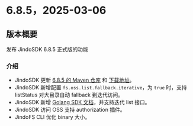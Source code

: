 # 6.8.5，2025-03-06

## 版本概要

发布 JindoSDK 6.8.5 正式版的功能

### 介绍

- JindoSDK 更新 [6.8.5 的 Maven 仓库](oss-maven.md) 和 [下载地址](jindodata_download.md)。
- JindoSDK 新增配置 `fs.oss.list.fallback.iterative`，为 `true` 时，支持 listStatus 对大目录自动 fallback 到迭代访问。
- JindoSDK 新增 [Golang SDK 文档](https://aliyun.github.io/alibabacloud-jindodata/jindosdk/golang/jindosdk_golang_quickstart/)，并支持迭代 list 接口。
- JindoSDK 访问 OSS 支持 authorization 插件。
- JindoFS CLI 优化 binary 大小。
